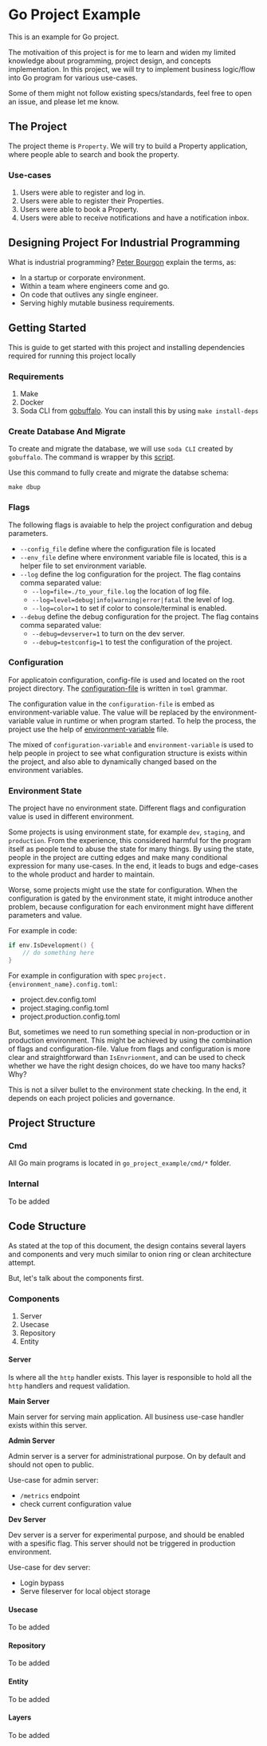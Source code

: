 # Go Project Example

This is an example for Go project.

The motivaition of this project is for me to learn and widen my limited knowledge about programming, project design, and concepts implementation. In this project, we will try to implement business logic/flow into Go program for various use-cases.

Some of them might not follow existing specs/standards, feel free to open an issue, and please let me know.

## The Project

The project theme is `Property`. We will try to build a Property application, where people able to search and book the property.

### Use-cases

1. Users were able to register and log in.
2. Users were able to register their Properties.
3. Users were able to book a Property.
4. Users were able to receive notifications and have a notification inbox.

## Designing Project For Industrial Programming

What is industrial programming? [Peter Bourgon](https://peter.bourgon.org/go-for-industrial-programming/) explain the terms, as:

- In a startup or corporate environment.
- Within a team where engineers come and go.
- On code that outlives any single engineer.
- Serving highly mutable business requirements.

## Getting Started

This is guide to get started with this project and installing dependencies required for running this project locally

### Requirements

1. Make
2. Docker
3. Soda CLI from [gobuffalo](https://gobuffalo.io/en/docs/db/toolbox). You can install this by using `make install-deps`

### Create Database And Migrate

To create and migrate the database, we will use `soda CLI` created by `gobuffalo`. The command is wrapper by this [script](/database/setup.sh).

Use this command to fully create and migrate the databse schema:

`make dbup`

### Flags

The following flags is avaiable to help the project configuration and debug parameters.

- `--config_file` define where the configuration file is located
- `--env_file` define where environment variable file is located, this is a helper file to set environment variable.
- `--log` define the log configuration for the project. The flag contains comma separated value:
    - `--log=file=./to_your_file.log` the location of log file.
    - `--log=level=debug|info|warning|error|fatal` the level of log.
    - `--log=color=1` to set if color to console/terminal is enabled.
- `--debug` define the debug configuration for the project. The flag contains comma separated value:
    - `--debug=devserver=1` to turn on the dev server.
    - `--debug=testconfig=1` to test the configuration of the project.

### Configuration

For applicatoin configuration, config-file is used and located on the root project directory. The [configuration-file](./project.config.toml) is written in `toml` grammar.

The configuration value in the `configuration-file` is embed as environment-variable value. The value will be replaced by the environment-variable value in runtime or when program started. To help the process, the project use the help of [environment-variable](./project.env.toml) file.

The mixed of `configuration-variable` and `environment-variable` is used to help people in project to see what configuration structure is exists within the project, and also able to dynamically changed based on the environment variables.

### Environment State

The project have no environment state. Different flags and configuration value is used in different environment.

Some projects is using environment state, for example `dev`, `staging`, and `production`. From the experience, this considered harmful for the program itself as people tend to abuse the state for many things. By using the state, people in the project are cutting edges and make many conditional expression for many use-cases. In the end, it leads to bugs and edge-cases to the whole product and harder to maintain.

Worse, some projects might use the state for configuration. When the configuration is gated by the environment state, it might introduce another problem, because configuration for each environment might have different parameters and value.

For example in code:

```go
if env.IsDevelopment() {
    // do something here
}
```

For example in configuration with spec `project.{environment_name}.config.toml`:

- project.dev.config.toml
- project.staging.config.toml
- project.production.config.toml

But, sometimes we need to run something special in non-production or in production environment. This might be achieved by using the combination of flags and configuration-file. Value from flags and configuration is more clear and straightforward than `IsEnvrionment`, and can be used to check whether we have the right design choices, do we have too many hacks? Why?

This is not a silver bullet to the environment state checking. In the end, it depends on each project policies and governance.

## Project Structure

### Cmd

All Go main programs is located in `go_project_example/cmd/*` folder.

### Internal

To be added

## Code Structure

As stated at the top of this document, the design contains several layers and components and very much similar to onion ring or clean architecture attempt.

But, let's talk about the components first.

### Components

1. Server
2. Usecase
3. Repository
4. Entity

#### Server

Is where all the `http` handler exists. This layer is responsible to hold all the `http` handlers and request validation.

**Main Server**

Main server for serving main application. All business use-case handler exists within this server.

**Admin Server**

Admin server is a server for administrational purpose. On by default and should not open to public.

Use-case for admin server:

- `/metrics` endpoint
- check current configuration value

**Dev Server**

Dev server is a server for experimental purpose, and should be enabled with a spesific flag. This server should not be triggered in production environment.

Use-case for dev server:

- Login bypass
- Serve fileserver for local object storage

#### Usecase

To be added

#### Repository

To be added

#### Entity

To be added

#### Layers

To be added
